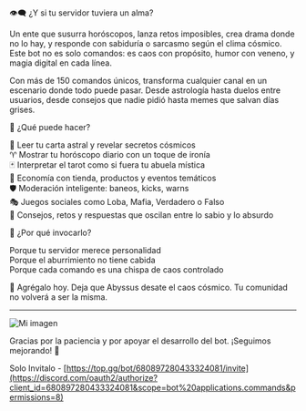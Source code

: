 👁️‍🗨️ ¿Y si tu servidor tuviera un alma?

Un ente que susurra horóscopos, lanza retos imposibles, crea drama donde no lo hay, y responde con sabiduría o sarcasmo según el clima cósmico. Este bot no es solo comandos: es caos con propósito, humor con veneno, y magia digital en cada línea.

Con más de 150 comandos únicos, transforma cualquier canal en un escenario donde todo puede pasar. Desde astrología hasta duelos entre usuarios, desde consejos que nadie pidió hasta memes que salvan días grises.

🧿 ¿Qué puede hacer?

🔮 Leer tu carta astral y revelar secretos cósmicos  
♈ Mostrar tu horóscopo diario con un toque de ironía  
🃏 Interpretar el tarot como si fuera tu abuela mística  
💸 Economía con tienda, productos y eventos temáticos  
🛡 Moderación inteligente: baneos, kicks, warns  
🎭 Juegos sociales como Loba, Mafia, Verdadero o Falso  
🧠 Consejos, retos y respuestas que oscilan entre lo sabio y lo absurdo  

🧬 ¿Por qué invocarlo?

Porque tu servidor merece personalidad  
Porque el aburrimiento no tiene cabida  
Porque cada comando es una chispa de caos controlado  

🔗 Agrégalo hoy. Deja que Abyssus desate el caos cósmico. Tu comunidad no volverá a ser la misma.

---

![Mi imagen]([https://raw.githubusercontent.com/MrAbyssus/abyssus-dashboard/refs/heads/main/img/Abyssus.png](https://github.com/MrAbyssus/abyssus-dashboard/blob/main/img/Abyssus.png?raw=true))

Gracias por la paciencia y por apoyar el desarrollo del bot. ¡Seguimos mejorando! 💪

Solo Invitalo - [https://top.gg/bot/680897280433324081/invite](https://discord.com/oauth2/authorize?client_id=680897280433324081&scope=bot%20applications.commands&permissions=8)






